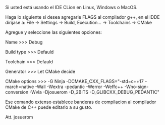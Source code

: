 Si usted está usando el IDE CLion en Linux, Windows o MacOS.

Haga lo siguiente si desea agregarle FLAGS al compilador g++, en el IDDE diríjase a:
File -> Settings -> Build, Execution... -> Toolchains -> CMake

Agregue y seleccione las siguientes opciones:

Name >>> Debug


Build type >>> Defauld


Toolchain >>> Defauld


Generator >>> Let CMake decide


CMake options >>> -G Ninja -DCMAKE_CXX_FLAGS="-std=c++17 -march=native -Wall -Wextra -pedantic -Werror -Weffc++ -Wno-sign-conversion -Wvla -Djosuerom -D_2BITS -D_GLIBCXX_DEBUG_PEDANTIC"

Ese comando extenso establece banderas de compilacion al compilador CMake de C++ puede editarlo a su gusto.

Att.
josuerom
